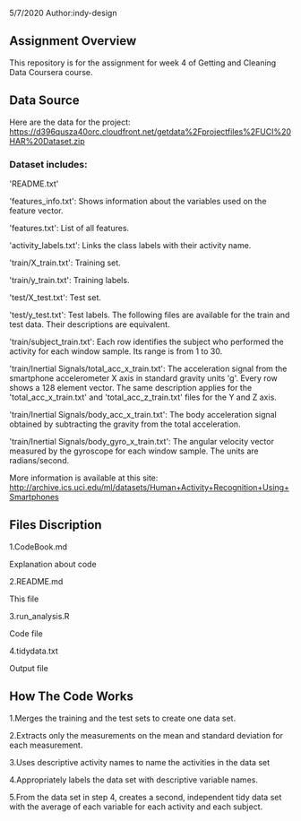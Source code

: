 5/7/2020    Author:indy-design

## Assignment Overview
This repository is for the assignment for week 4 of Getting and Cleaning Data Coursera course.

## Data Source
Here are the data for the project:
https://d396qusza40orc.cloudfront.net/getdata%2Fprojectfiles%2FUCI%20HAR%20Dataset.zip

### Dataset includes:
'README.txt'

'features_info.txt': Shows information about the variables used on the feature vector.

'features.txt': List of all features.

'activity_labels.txt': Links the class labels with their activity name.

'train/X_train.txt': Training set.

'train/y_train.txt': Training labels.

'test/X_test.txt': Test set.

'test/y_test.txt': Test labels.
The following files are available for the train and test data. Their descriptions are equivalent.

'train/subject_train.txt': Each row identifies the subject who performed the activity for each window sample. Its range is from 1 to 30.

'train/Inertial Signals/total_acc_x_train.txt': The acceleration signal from the smartphone accelerometer X axis in standard gravity units 'g'. Every row shows a 128 element vector. The same description applies for the 'total_acc_x_train.txt' and 
'total_acc_z_train.txt' files for the Y and Z axis.

'train/Inertial Signals/body_acc_x_train.txt': The body acceleration signal obtained by subtracting the gravity from the total acceleration.

'train/Inertial Signals/body_gyro_x_train.txt': The angular velocity vector measured by the gyroscope for each window sample. The units are radians/second.

More information is available at this site:
http://archive.ics.uci.edu/ml/datasets/Human+Activity+Recognition+Using+Smartphones

## Files Discription
1.CodeBook.md 

  Explanation about code
  
2.README.md

  This file

3.run_analysis.R

  Code file

4.tidydata.txt

  Output file
  
## How The Code Works
1.Merges the training and the test sets to create one data set.

2.Extracts only the measurements on the mean and standard deviation for each measurement.

3.Uses descriptive activity names to name the activities in the data set

4.Appropriately labels the data set with descriptive variable names.

5.From the data set in step 4, creates a second, independent tidy data set with the average of each variable for each activity and each subject.


